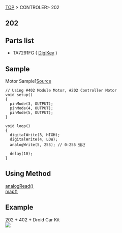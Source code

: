 <a href="http://fabo1.github.io/Web/">TOP</a> > CONTROLER> 202
## 202

## Parts list
- TA7291FG ( [DigiKey](http://www.digikey.jp/product-detail/ja/TA7291FG(O,EL)/TA7291FG(OEL)CT-ND/1730107) )

## Sample
Motor Sample1[Source](https://github.com/FaBo1/controller_motor/blob/master/Arduino/MotorSample1/MotorSample1.ino) <br>
```
// Using #402 Module Motor, #202 Controller Motor
void setup() 
{ 
  pinMode(3, OUTPUT);
  pinMode(4, OUTPUT);
  pinMode(5, OUTPUT);
} 

void loop()
{
  digitalWrite(3, HIGH); 
  digitalWrite(4, LOW);   
  analogWrite(5, 255); // 0-255 強さ

  delay(10);
}
```


## Using Method
[analogRead()](http://arduino.cc/de/Reference/AnalogRead)<br>
[map()](http://arduino.cc/de/Reference/Map)<br>

## Example
202 + 402 + Droid Car Kit<br>
<img src="https://github.com/FaBo1/module_motor/blob/master/Image/droid.jpg?raw=true">
